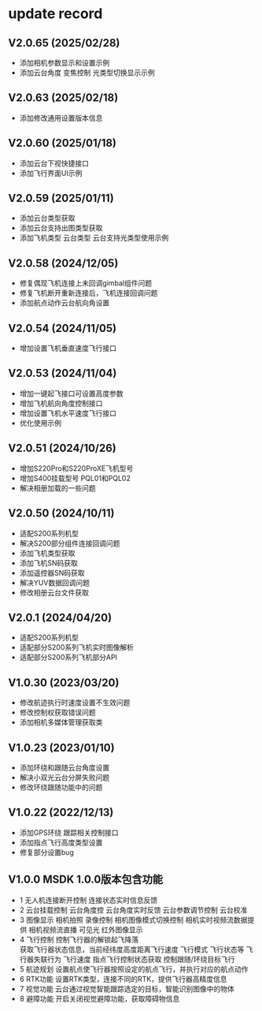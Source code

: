 #  update record



## V2.0.65 (2025/02/28)
* 添加相机参数显示和设置示例
* 添加云台角度 变焦控制 光类型切换显示示例

## V2.0.63 (2025/02/18)
* 添加修改通用设置版本信息


## V2.0.60 (2025/01/18)
* 添加云台下视快捷接口
* 添加飞行界面UI示例

## V2.0.59 (2025/01/11)
* 添加云台类型获取
* 添加云台支持出图类型获取
* 添加飞机类型 云台类型 云台支持光类型使用示例


## V2.0.58 (2024/12/05)
* 修复偶现飞机连接上未回调gimbal组件问题
* 修复飞机断开重新连接后，飞机连接回调问题
* 添加航点动作云台航向角设置 

## V2.0.54 (2024/11/05)
* 增加设置飞机垂直速度飞行接口


## V2.0.53 (2024/11/04)
* 增加一键起飞接口可设置高度参数
* 增加飞机航向角度控制接口
* 增加设置飞机水平速度飞行接口
* 优化使用示例


## V2.0.51 (2024/10/26)
* 增加S220Pro和S220ProXE飞机型号
* 增加S400挂载型号 PQL01和PQL02
* 解决相册加载的一些问题

## V2.0.50 (2024/10/11)
* 适配S200系列机型
* 解决S200部分组件连接回调问题
* 添加飞机类型获取
* 添加飞机SN码获取
* 添加遥控器SN码获取
* 解决YUV数据回调问题
* 修改相册云台文件获取


## V2.0.1 (2024/04/20)
* 适配S200系列机型
* 适配部分S200系列飞机实时图像解析
* 适配部分S200系列飞机部分API


## V1.0.30 (2023/03/20)
* 修改航迹执行时速度设置不生效问题
* 修改控制权获取错误问题
* 添加相机多媒体管理获取类


## V1.0.23 (2023/01/10)

*   添加环绕和跟随云台角度设置
*   解决小双光云台分屏失败问题
*   修改环绕跟随功能中的问题


## V1.0.22 (2022/12/13)

*  添加GPS环绕 跟踪相关控制接口 
*  添加指点飞行高度类型设置
*  修复部分设置bug





## V1.0.0    MSDK 1.0.0版本包含功能
*   1  无人机连接断开控制  连接状态实时信息反馈
*   2  云台挂载控制    云台角度控  云台角度实时反馈   云台参数调节控制  云台校准
*   3  图像显示       相机拍照  录像控制  相机图像模式切换控制  相机实时视频流数据提供 相机视频流直播 
                    可见光 红外图像显示
*   4  飞行控制       控制飞行器的解锁起飞降落  
                    获取飞行器状态信息，当前经纬度高度距离飞行速度 飞行模式 飞行状态等
                    飞行器失联行为 飞行速度 指点飞行控制状态获取
                    控制跟随/环绕目标飞行
*   5 航迹规划        设置航点使飞行器按照设定的航点飞行，并执行对应的航点动作
*   6 RTK功能        设置RTK类型，连接不同的RTK，提供飞行器高精度信息
*   7 视觉功能        云台通过视觉智能跟踪选定的目标，智能识别图像中的物体
*   8 避障功能        开启关闭视觉避障功能，获取障碍物信息
